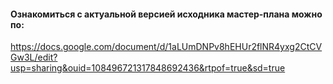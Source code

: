 

#### Ознакомиться с актуальной версией исходника мастер-плана можно по:
https://docs.google.com/document/d/1aLUmDNPv8hEHUr2flNR4yxg2CtCVGw3L/edit?usp=sharing&ouid=108496721317848692436&rtpof=true&sd=true
